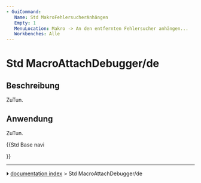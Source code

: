 ```yaml
---
- GuiCommand:
   Name: Std MakroFehlersucherAnhängen
   Empty: 1
   MenuLocation: Makro -> An den entfernten Fehlersucher anhängen...
   Workbenches: Alle
---
```


# Std MacroAttachDebugger/de

## Beschreibung

ZuTun.

## Anwendung

ZuTun.





{{Std Base navi

}}



---
⏵ [documentation index](../README.md) > Std MacroAttachDebugger/de
